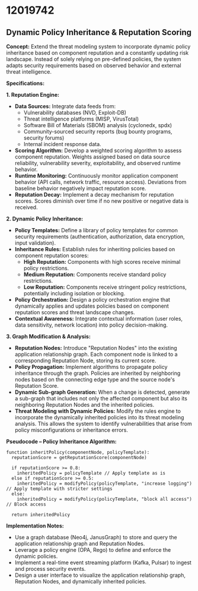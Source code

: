# 12019742

## Dynamic Policy Inheritance & Reputation Scoring

**Concept:** Extend the threat modeling system to incorporate dynamic policy inheritance based on component reputation and a constantly updating risk landscape. Instead of solely relying on pre-defined policies, the system adapts security requirements based on observed behavior and external threat intelligence.

**Specifications:**

**1. Reputation Engine:**

*   **Data Sources:** Integrate data feeds from:
    *   Vulnerability databases (NVD, Exploit-DB)
    *   Threat intelligence platforms (MISP, VirusTotal)
    *   Software Bill of Materials (SBOM) analysis (cyclonedx, spdx)
    *   Community-sourced security reports (bug bounty programs, security forums)
    *   Internal incident response data.
*   **Scoring Algorithm:** Develop a weighted scoring algorithm to assess component reputation. Weights assigned based on data source reliability, vulnerability severity, exploitability, and observed runtime behavior.
*   **Runtime Monitoring:** Continuously monitor application component behavior (API calls, network traffic, resource access). Deviations from baseline behavior negatively impact reputation score.
*   **Reputation Decay:** Implement a decay mechanism for reputation scores. Scores diminish over time if no new positive or negative data is received.

**2. Dynamic Policy Inheritance:**

*   **Policy Templates:** Define a library of policy templates for common security requirements (authentication, authorization, data encryption, input validation).
*   **Inheritance Rules:** Establish rules for inheriting policies based on component reputation scores:
    *   **High Reputation:** Components with high scores receive minimal policy restrictions.
    *   **Medium Reputation:** Components receive standard policy restrictions.
    *   **Low Reputation:** Components receive stringent policy restrictions, potentially including isolation or blocking.
*   **Policy Orchestration:** Design a policy orchestration engine that dynamically applies and updates policies based on component reputation scores and threat landscape changes.
*   **Contextual Awareness:** Integrate contextual information (user roles, data sensitivity, network location) into policy decision-making.

**3. Graph Modification & Analysis:**

*   **Reputation Nodes:** Introduce "Reputation Nodes" into the existing application relationship graph. Each component node is linked to a corresponding Reputation Node, storing its current score.
*   **Policy Propagation:** Implement algorithms to propagate policy inheritance through the graph. Policies are inherited by neighboring nodes based on the connecting edge type and the source node's Reputation Score.
*   **Dynamic Sub-graph Generation:** When a change is detected, generate a sub-graph that includes not only the affected component but also its neighboring Reputation Nodes and the inherited policies.
*   **Threat Modeling with Dynamic Policies:** Modify the rules engine to incorporate the dynamically inherited policies into its threat modeling analysis. This allows the system to identify vulnerabilities that arise from policy misconfigurations or inheritance errors.

**Pseudocode – Policy Inheritance Algorithm:**

```
function inheritPolicy(componentNode, policyTemplate):
  reputationScore = getReputationScore(componentNode)

  if reputationScore >= 0.8:
    inheritedPolicy = policyTemplate // Apply template as is
  else if reputationScore >= 0.5:
    inheritedPolicy = modifyPolicy(policyTemplate, "increase logging") // Apply template with stricter settings
  else:
    inheritedPolicy = modifyPolicy(policyTemplate, "block all access") // Block access

  return inheritedPolicy
```

**Implementation Notes:**

*   Use a graph database (Neo4j, JanusGraph) to store and query the application relationship graph and Reputation Nodes.
*   Leverage a policy engine (OPA, Rego) to define and enforce the dynamic policies.
*   Implement a real-time event streaming platform (Kafka, Pulsar) to ingest and process security events.
*   Design a user interface to visualize the application relationship graph, Reputation Nodes, and dynamically inherited policies.